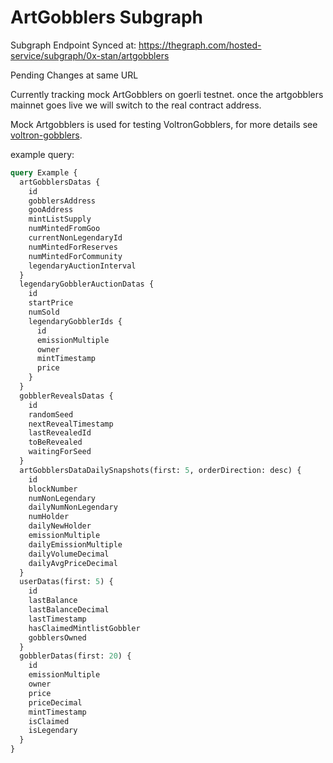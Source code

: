 # ArtGobblers Subgraph

Subgraph Endpoint
Synced at: <https://thegraph.com/hosted-service/subgraph/0x-stan/artgobblers>

Pending Changes at same URL

Currently tracking mock ArtGobblers on goerli testnet. once the artgobblers mainnet goes live we will switch to the real contract address.

Mock Artgobblers is used for testing VoltronGobblers, for more details see [voltron-gobblers](https://github.com/0x-stan/voltron-gobblers).

example query:

```graphql
query Example {
  artGobblersDatas {
    id
    gobblersAddress
    gooAddress
    mintListSupply
    numMintedFromGoo
    currentNonLegendaryId
    numMintedForReserves
    numMintedForCommunity
    legendaryAuctionInterval
  }
  legendaryGobblerAuctionDatas {
    id
    startPrice
    numSold
    legendaryGobblerIds {
      id
      emissionMultiple
      owner
      mintTimestamp
      price
    }
  }
  gobblerRevealsDatas {
    id
    randomSeed
    nextRevealTimestamp
    lastRevealedId
    toBeRevealed
    waitingForSeed
  }
  artGobblersDataDailySnapshots(first: 5, orderDirection: desc) {
    id
    blockNumber
    numNonLegendary
    dailyNumNonLegendary
    numHolder
    dailyNewHolder
    emissionMultiple
    dailyEmissionMultiple
    dailyVolumeDecimal
    dailyAvgPriceDecimal
  }
  userDatas(first: 5) {
    id
    lastBalance
    lastBalanceDecimal
    lastTimestamp
    hasClaimedMintlistGobbler
    gobblersOwned
  }
  gobblerDatas(first: 20) {
    id
    emissionMultiple
    owner
    price
    priceDecimal
    mintTimestamp
    isClaimed
    isLegendary
  }
}
```
